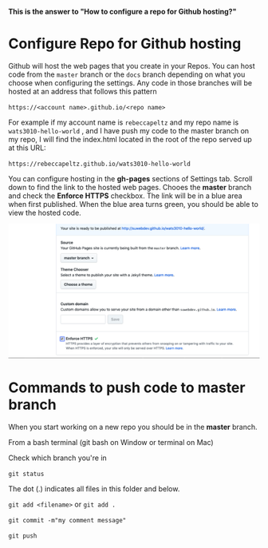 **This is the answer to "How to configure a repo for Github hosting?"**

# Configure Repo for Github hosting

Github will host the web pages that you create in your Repos.  You can host code from the `master` branch or the `docs` branch depending on what you choose when configuring the settings. Any code in those branches will be hosted at an address that follows this pattern

`https://<account name>.github.io/<repo name>`

For example if my account name is `rebeccapeltz` and my repo name is `wats3010-hello-world` , and I have push my code to the master branch on my repo, I will find the index.html located in the root of the repo served up at this URL:

`https://rebeccapeltz.github.io/wats3010-hello-world`

You can configure hosting in the **gh-pages** sections of Settings tab. Scroll down to find the link to the hosted web pages. Chooes the **master** branch and check the **Enforce HTTPS** checkbox. The link will be in a blue area when first published. When the blue area turns green, you should be able to view the hosted code.

![](/assets/settings-gh-pages.png)

# Commands to push code to master branch

When you start working on a new repo you should be in the **master** branch.

From a bash terminal \(git bash on Window or terminal on Mac\)

Check which branch you're in

`git status`

The dot \(.\) indicates all files in this folder and below.

`git add <filename>` or `git add .`

`git commit -m"my comment message"`

`git push`


